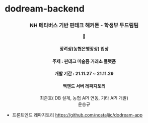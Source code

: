 # dodream-backend

<div align = "center">
<h3>NH 메타버스 기반 핀테크 해커톤 - 학생부 두드림팀</h3>
  🥇 <h4> 장려상(농협은행장상) 입상</h4>
  <h4> 주제 : 핀테크 미술품 거래소 플랫폼 </h4>
  <h4> 개발 기간 : 21.11.27 ~ 21.11.29</h4>
  <h4> 백엔드 서버 레파지토리 </h4>
  최준호( DB 설계, 농협 API 연동, 기타 API 개발) <br/>
  윤승규
</div>


- 프론트엔드 레파지토리
https://github.com/nostaljic/dodream-app
